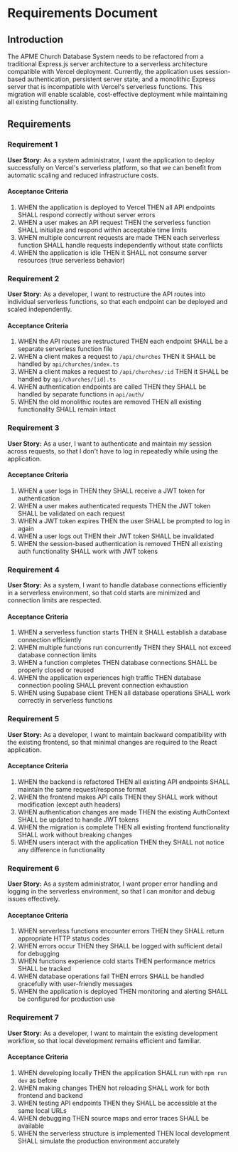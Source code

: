 # Requirements Document

## Introduction

The APME Church Database System needs to be refactored from a traditional Express.js server architecture to a serverless architecture compatible with Vercel deployment. Currently, the application uses session-based authentication, persistent server state, and a monolithic Express server that is incompatible with Vercel's serverless functions. This migration will enable scalable, cost-effective deployment while maintaining all existing functionality.

## Requirements

### Requirement 1

**User Story:** As a system administrator, I want the application to deploy successfully on Vercel's serverless platform, so that we can benefit from automatic scaling and reduced infrastructure costs.

#### Acceptance Criteria

1. WHEN the application is deployed to Vercel THEN all API endpoints SHALL respond correctly without server errors
2. WHEN a user makes an API request THEN the serverless function SHALL initialize and respond within acceptable time limits
3. WHEN multiple concurrent requests are made THEN each serverless function SHALL handle requests independently without state conflicts
4. WHEN the application is idle THEN it SHALL not consume server resources (true serverless behavior)

### Requirement 2

**User Story:** As a developer, I want to restructure the API routes into individual serverless functions, so that each endpoint can be deployed and scaled independently.

#### Acceptance Criteria

1. WHEN the API routes are restructured THEN each endpoint SHALL be a separate serverless function file
2. WHEN a client makes a request to `/api/churches` THEN it SHALL be handled by `api/churches/index.ts`
3. WHEN a client makes a request to `/api/churches/:id` THEN it SHALL be handled by `api/churches/[id].ts`
4. WHEN authentication endpoints are called THEN they SHALL be handled by separate functions in `api/auth/`
5. WHEN the old monolithic routes are removed THEN all existing functionality SHALL remain intact

### Requirement 3

**User Story:** As a user, I want to authenticate and maintain my session across requests, so that I don't have to log in repeatedly while using the application.

#### Acceptance Criteria

1. WHEN a user logs in THEN they SHALL receive a JWT token for authentication
2. WHEN a user makes authenticated requests THEN the JWT token SHALL be validated on each request
3. WHEN a JWT token expires THEN the user SHALL be prompted to log in again
4. WHEN a user logs out THEN their JWT token SHALL be invalidated
5. WHEN the session-based authentication is removed THEN all existing auth functionality SHALL work with JWT tokens

### Requirement 4

**User Story:** As a system, I want to handle database connections efficiently in a serverless environment, so that cold starts are minimized and connection limits are respected.

#### Acceptance Criteria

1. WHEN a serverless function starts THEN it SHALL establish a database connection efficiently
2. WHEN multiple functions run concurrently THEN they SHALL not exceed database connection limits
3. WHEN a function completes THEN database connections SHALL be properly closed or reused
4. WHEN the application experiences high traffic THEN database connection pooling SHALL prevent connection exhaustion
5. WHEN using Supabase client THEN all database operations SHALL work correctly in serverless functions

### Requirement 5

**User Story:** As a developer, I want to maintain backward compatibility with the existing frontend, so that minimal changes are required to the React application.

#### Acceptance Criteria

1. WHEN the backend is refactored THEN all existing API endpoints SHALL maintain the same request/response format
2. WHEN the frontend makes API calls THEN they SHALL work without modification (except auth headers)
3. WHEN authentication changes are made THEN the existing AuthContext SHALL be updated to handle JWT tokens
4. WHEN the migration is complete THEN all existing frontend functionality SHALL work without breaking changes
5. WHEN users interact with the application THEN they SHALL not notice any difference in functionality

### Requirement 6

**User Story:** As a system administrator, I want proper error handling and logging in the serverless environment, so that I can monitor and debug issues effectively.

#### Acceptance Criteria

1. WHEN serverless functions encounter errors THEN they SHALL return appropriate HTTP status codes
2. WHEN errors occur THEN they SHALL be logged with sufficient detail for debugging
3. WHEN functions experience cold starts THEN performance metrics SHALL be tracked
4. WHEN database operations fail THEN errors SHALL be handled gracefully with user-friendly messages
5. WHEN the application is deployed THEN monitoring and alerting SHALL be configured for production use

### Requirement 7

**User Story:** As a developer, I want to maintain the existing development workflow, so that local development remains efficient and familiar.

#### Acceptance Criteria

1. WHEN developing locally THEN the application SHALL run with `npm run dev` as before
2. WHEN making changes THEN hot reloading SHALL work for both frontend and backend
3. WHEN testing API endpoints THEN they SHALL be accessible at the same local URLs
4. WHEN debugging THEN source maps and error traces SHALL be available
5. WHEN the serverless structure is implemented THEN local development SHALL simulate the production environment accurately